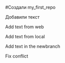 ﻿#Создали my_first_repo

Добавили текст

Add text from web

Add text from local

Add text in the newbranch

Fix conflict
